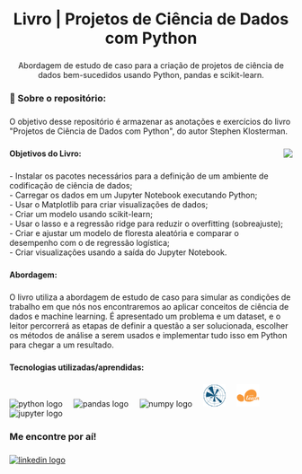 <h1 align="center">Livro | Projetos de Ciência de Dados com Python</h1>

###

<p align="center">Abordagem de estudo de caso para a criação de projetos de ciência de dados bem-sucedidos usando Python, pandas e scikit-learn.</p>

###

<h3 align="left">🎲 Sobre o repositório:</h3>

###

<p align="left">O objetivo desse repositório é armazenar as anotações e exercícios do livro "Projetos de Ciência de Dados com Python", do autor Stephen Klosterman.</p>

###

<p align="left"></p>

###

<img align="right" height="250" src="https://s3.novatec.com.br/capas-ampliadas/capa-ampliada-9786586057102.jpg"  />

###

<h4 align="left">Objetivos do Livro:</h4>

###

<p align="left">- Instalar os pacotes necessários para a definição de um ambiente de codificação de ciência de dados;<br>- Carregar os dados em um Jupyter Notebook executando Python;<br>- Usar o Matplotlib para criar visualizações de dados;<br>- Criar um modelo usando scikit-learn;<br>- Usar o lasso e a regressão ridge para reduzir o overfitting (sobreajuste);<br>- Criar e ajustar um modelo de floresta aleatória e comparar o desempenho com o de regressão logística;<br>- Criar visualizações usando a saída do Jupyter Notebook.</p>

###

<h4 align="left">Abordagem:</h4>

###

<p align="left">O livro utiliza a abordagem de estudo de caso para simular as condições de trabalho em que nós nos encontraremos ao aplicar conceitos de ciência de dados e machine learning. É apresentado um problema e um dataset, e o leitor percorrerá as etapas de definir a questão a ser solucionada, escolher os métodos de análise a serem usados e implementar tudo isso em Python para chegar a um resultado.</p>

###

<h4 align="left">Tecnologias utilizadas/aprendidas:</h4>

###

<div align="left">
  <img src="https://cdn.jsdelivr.net/gh/devicons/devicon/icons/python/python-original.svg" height="40" alt="python logo"  />
  <img width="12" />
  <img src="https://cdn.jsdelivr.net/gh/devicons/devicon/icons/pandas/pandas-original-wordmark.svg" height="40" alt="pandas logo"  />
  <img width="12" />
  <img src="https://cdn.jsdelivr.net/gh/devicons/devicon/icons/numpy/numpy-original.svg" height="40" alt="numpy logo"  />
  <img width="12" />
  <img src="https://github.com/devicons/devicon/blob/master/icons/matplotlib/matplotlib-plain.svg" height="40" alt="matplotlib logo"  />
  <img width="12" />
  <img src="https://github.com/devicons/devicon/blob/master/icons/scikitlearn/scikitlearn-plain.svg" height="40" alt="sickit-learn logo"  />
  <img width="12" />
  <img src="https://cdn.jsdelivr.net/gh/devicons/devicon/icons/jupyter/jupyter-original-wordmark.svg" height="40" alt="jupyter logo"  />
</div>

###

<h3 align="left">Me encontre por aí!</h3>

###

<div align="left">
  <a href="https://www.linkedin.com/in/daniellyspaulino/" target="_blank">
    <img src="https://img.shields.io/static/v1?message=LinkedIn&logo=linkedin&label=&color=0077B5&logoColor=white&labelColor=&style=for-the-badge" height="26" alt="linkedin logo"  />
  </a>
</div>

###
